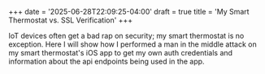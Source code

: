 +++
date = '2025-06-28T22:09:25-04:00'
draft = true
title = 'My Smart Thermostat vs. SSL Verification'
+++

IoT devices often get a bad rap on security; my smart thermostat is no exception. Here I will show how I performed a man in the middle attack on my smart thermostat's iOS app to get my own auth credentials and information about the api endpoints being used in the app.

<!--more-->

